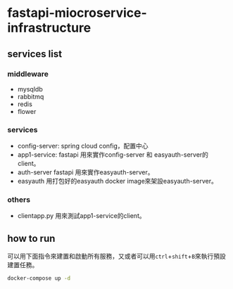 # fastapi-miocroservice-infrastructure

## services list

### middleware
- mysqldb
- rabbitmq
- redis
- flower
### services
- config-server:
    spring cloud config，配置中心
- app1-service:
    fastapi 用來實作config-server 和 easyauth-server的client。
- auth-server
    fastapi 用來實作easyauth-server。
- easyauth
    用打包好的easyauth docker image來架設easyauth-server。

### others
- clientapp.py
    用來測試app1-service的client。

## how to run
可以用下面指令來建置和啟動所有服務，又或者可以用`ctrl`+`shift`+`B`來執行預設建置任務。

```bash
docker-compose up -d
```